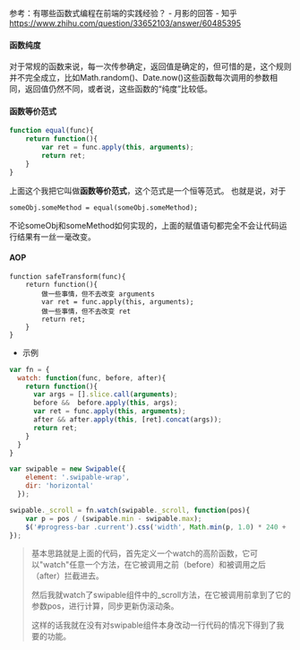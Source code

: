 

参考：有哪些函数式编程在前端的实践经验？ - 月影的回答 - 知乎 https://www.zhihu.com/question/33652103/answer/60485395



#### 函数纯度

对于常规的函数来说，每一次传参确定，返回值是确定的，但可惜的是，这个规则并不完全成立，比如Math.random()、Date.now()这些函数每次调用的参数相同，返回值仍然不同，或者说，这些函数的“纯度”比较低。

#### **函数等价范式**

```js
function equal(func){
    return function(){
        var ret = func.apply(this, arguments);
        return ret;
    }
}
```

上面这个我把它叫做**函数等价范式**，这个范式是一个恒等范式。
也就是说，对于

```text
someObj.someMethod = equal(someObj.someMethod);
```

不论someObj和someMethod如何实现的，上面的赋值语句都完全不会让代码运行结果有一丝一毫改变。

#### AOP

```
function safeTransform(func){
    return function(){
        做一些事情，但不去改变 arguments
        var ret = func.apply(this, arguments);
        做一些事情，但不去改变 ret
        return ret;
    }
}
```

* 示例

```js
var fn = {
  watch: function(func, before, after){
    return function(){
      var args = [].slice.call(arguments);
      before &&  before.apply(this, args);
      var ret = func.apply(this, arguments);
      after && after.apply(this, [ret].concat(args));
      return ret;
    }
  }
}

var swipable = new Swipable({
    element: '.swipable-wrap',
    dir: 'horizontal'
  });

swipable._scroll = fn.watch(swipable._scroll, function(pos){
    var p = pos / (swipable.min - swipable.max);
    $('#progress-bar .current').css('width', Math.min(p, 1.0) * 240 + 'px');
});
```

> 基本思路就是上面的代码，首先定义一个watch的高阶函数，它可以"watch"任意一个方法，在它被调用之前（before）和被调用之后（after）拦截进去。
>
> 然后我就watch了swipable组件中的_scroll方法，在它被调用前拿到了它的参数pos，进行计算，同步更新伪滚动条。
>
> 这样的话我就在没有对swipable组件本身改动一行代码的情况下得到了我要的功能。









